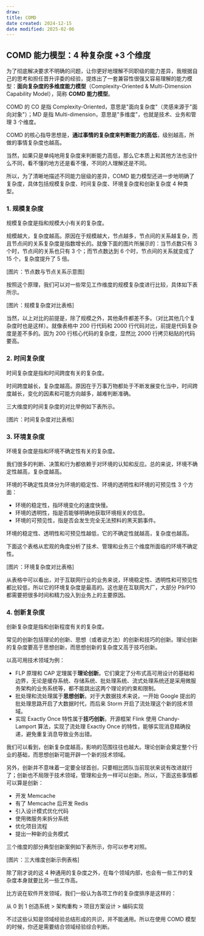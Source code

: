 ```yaml
---
draw:
title: COMD
date created: 2024-12-15
date modified: 2025-02-06
---
```


## COMD 能力模型：4 种复杂度 +3 个维度

为了彻底解决要求不明确的问题，让你更好地理解不同职级的能力差异，我根据自己的思考和担任晋升评委的经验，提炼出了一套兼容性很强又容易理解的能力模型：**面向复杂度的多维度能力模型**（Complexity-Oriented & Multi-Dimension Capability Model），简称 **COMD 能力模型**。

COMD 的 CO 是指 Complexity-Oriented，意思是"面向复杂度"（灵感来源于"面向对象"）；MD 是指 Multi-dimension，意思是"多维度"，也就是技术、业务和管理 3 个维度。

COMD 的核心指导思想是，**通过事情的复杂度来判断能力的高低**，级别越高，所做的事情复杂度也越高。

当然，如果只是单纯地用复杂度来判断能力高低，那么它本质上和其他方法也没什么不同，看不懂的地方还是看不懂，不同的人理解还是不同。

所以，为了清晰地描述不同能力层级的差异，COMD 能力模型还进一步地明确了复杂度，具体包括规模复杂度、时间复杂度、环境复杂度和创新复杂度 4 种类型。

### 1. 规模复杂度

规模复杂度是指和规模大小有关的复杂度。

规模越大，复杂度越高。原因在于规模越大，节点越多，节点间的关系越复杂，而且节点间的关系复杂度是指数增长的。就像下面的图片所展示的：当节点数只有 3 个时，节点间的关系也只有 3 个；而节点数达到 6 个时，节点间的关系就变成了 15 个，复杂度提升了 5 倍。

[图片：节点数与节点关系示意图]

按照这个原理，我们可以对一些常见工作维度的规模复杂度进行比较，具体如下表所示。

[图片：规模复杂度对比表格]

当然，以上对比的前提是，除了规模之外，其他条件都差不多。（对比其他几个复杂度时也是这样）。就像表格中 200 行代码和 2000 行代码对比，前提是代码复杂度是差不多的。因为 200 行核心代码的复杂度，显然比 2000 行拷贝粘贴的代码要高。

### 2. 时间复杂度

时间复杂度是指和时间跨度有关的复杂度。

时间跨度越长，复杂度越高。原因在于万事万物都处于不断发展变化当中，时间跨度越长，变化的因素和可能方向越多，越难判断准确。

三大维度的时间复杂度的对比举例如下表所示。

[图片：时间复杂度对比表格]

### 3. 环境复杂度

环境复杂度是指和环境不确定性有关的复杂度。

我们很多的判断、决策和行为都依赖于对环境的认知和反应。总的来说，环境不确定性越高，复杂度越高。

环境的不确定性具体分为环境的稳定性、环境的透明性和环境的可预见性 3 个方面：

- 环境的稳定性，指环境变化的速度快慢。
- 环境的透明性，指是否能够明确地获取环境相关的信息。
- 环境的可预见性，指是否会发生完全无法预料的黑天鹅事件。

环境的稳定性、透明性和可预见性越低，它的不确定性就越高，复杂度也越高。

下面这个表格从宏观的角度分析了技术、管理和业务三个维度所面临的环境不确定性。

[图片：环境复杂度对比表格]

从表格中可以看出，对于互联网行业的业务来说，环境稳定性、透明性和可预见性都比较低，所以它的环境复杂度是最高的。这也是在互联网大厂，大部分 P9/P10 都需要把很多时间和精力投入到业务上的主要原因。

### 4. 创新复杂度

创新复杂度是指和创新程度有关的复杂度。

常见的创新包括理论的创新、思想（或者说方法）的创新和技巧的创新。理论创新的复杂度要高于思想创新，而思想创新的复杂度又高于技巧创新。

以高可用技术领域为例：

- FLP 原理和 CAP 定理属于**理论创新**。它们奠定了分布式高可用设计的基础和边界，无论是缓存系统、存储系统、批处理系统、流式处理系统还是采用微服务架构的业务系统等，都不能跳出这两个理论的约束和限制。
- 批处理和流处理属于**思想创新**。对于大数据技术来说，一开始 Google 提出的批处理思路开启了大数据时代，而后来 Storm 开启了流处理这个新的技术领域。
- 实现 Exactly Once 特性属于**技巧创新**。开源框架 Flink 使用 Chandy-Lamport 算法，实现了流处理 Exactly Once 的特性，能够实现消息精确投递，避免重复消息导致业务出错。

我们可以看到，创新复杂度越高，影响的范围往往也越大。理论创新会奠定整个行业的基础，而思想创新可能开辟一个新的技术领域。

另外，创新并不意味着一定要全球首创，只要相比团队当前现状来说有改进就行了；创新也不局限于技术领域，管理和业务一样可以创新。所以，下面这些事情都可以算是创新：

- 开发 Memcache
- 有了 Memcache 后开发 Redis
- 引入设计模式优化代码
- 使用微服务来拆分系统
- 优化项目流程
- 提出一种新的业务模式

三个维度的部分典型创新案例如下表所示，你可以参考对照。

[图片：三大维度创新示例表格]

除了刚才说的这 4 种通用的复杂度之外，在每个领域内部，也会有一些工作的复杂度本身就要比另一些工作高。

比方说在软件开发领域，我们一般认为各项工作的复杂度排序是这样的：

从 0 到 1 创造系统 > 架构重构 > 项目方案设计 > 编码实现

不过这些认知是领域经验总结形成的共识，并不能通用。所以在使用 COMD 模型的时候，你还是需要结合领域经验综合判断。
